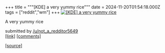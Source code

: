 +++
title = """[KDE] a very yummy rice"""
date = 2024-11-20T01:54:18.000Z
tags = ["reddit","wm"]
+++
[![[KDE] a very yummy rice ](https://preview.redd.it/wormsz4fqy1e1.jpeg?width=640&crop=smart&auto=webp&s=415b278f5bdfbe89a5510efd2acb7dd49c28ef2e "[KDE] a very yummy rice ")](https://www.reddit.com/r/unixporn/comments/1gvee72/kde_a_very_yummy_rice/)

A very yummy rice

submitted by [/u/not\_a\_redditor5649](https://www.reddit.com/user/not_a_redditor5649)  
[\[link\]](https://i.redd.it/wormsz4fqy1e1.jpeg) [\[comments\]](https://www.reddit.com/r/unixporn/comments/1gvee72/kde_a_very_yummy_rice/)

[[source]](https://www.reddit.com/r/unixporn/comments/1gvee72/kde_a_very_yummy_rice/)
